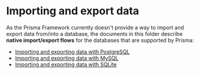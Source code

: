 # Importing and export data

As the Prisma Framework currently doesn't provide a way to import and export data from/into a database, the documents in this folder describe **native import/export flows** for the databases that are supported by Prisma:

- [Importing and exporting data with PostgreSQL](./postresql)
- [Importing and exporting data with MySQL](./mysql)
- [Importing and exporting data with SQLite](./sqlite)